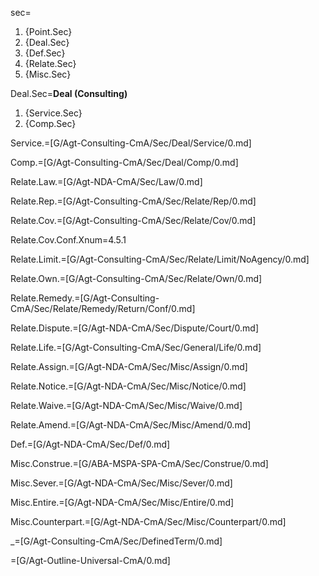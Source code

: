 sec=<ol><li>{Point.Sec}<li>{Deal.Sec}<li>{Def.Sec}<li>{Relate.Sec}<li>{Misc.Sec}</ol>

Deal.Sec=<b>Deal  (Consulting)</b><ol class="secs-and"><li>{Service.Sec}<li>{Comp.Sec}</ol>

Service.=[G/Agt-Consulting-CmA/Sec/Deal/Service/0.md]

Comp.=[G/Agt-Consulting-CmA/Sec/Deal/Comp/0.md]

Relate.Law.=[G/Agt-NDA-CmA/Sec/Law/0.md]

Relate.Rep.=[G/Agt-Consulting-CmA/Sec/Relate/Rep/0.md]

Relate.Cov.=[G/Agt-Consulting-CmA/Sec/Relate/Cov/0.md]

Relate.Cov.Conf.Xnum=4.5.1

Relate.Limit.=[G/Agt-Consulting-CmA/Sec/Relate/Limit/NoAgency/0.md]

Relate.Own.=[G/Agt-Consulting-CmA/Sec/Relate/Own/0.md]

Relate.Remedy.=[G/Agt-Consulting-CmA/Sec/Relate/Remedy/Return/Conf/0.md]

Relate.Dispute.=[G/Agt-NDA-CmA/Sec/Dispute/Court/0.md]

Relate.Life.=[G/Agt-Consulting-CmA/Sec/General/Life/0.md]

Relate.Assign.=[G/Agt-NDA-CmA/Sec/Misc/Assign/0.md]

Relate.Notice.=[G/Agt-NDA-CmA/Sec/Misc/Notice/0.md]

Relate.Waive.=[G/Agt-NDA-CmA/Sec/Misc/Waive/0.md]

Relate.Amend.=[G/Agt-NDA-CmA/Sec/Misc/Amend/0.md]

Def.=[G/Agt-NDA-CmA/Sec/Def/0.md]

Misc.Construe.=[G/ABA-MSPA-SPA-CmA/Sec/Construe/0.md]

Misc.Sever.=[G/Agt-NDA-CmA/Sec/Misc/Sever/0.md]

Misc.Entire.=[G/Agt-NDA-CmA/Sec/Misc/Entire/0.md]

Misc.Counterpart.=[G/Agt-NDA-CmA/Sec/Misc/Counterpart/0.md]

_=[G/Agt-Consulting-CmA/Sec/DefinedTerm/0.md]

=[G/Agt-Outline-Universal-CmA/0.md]